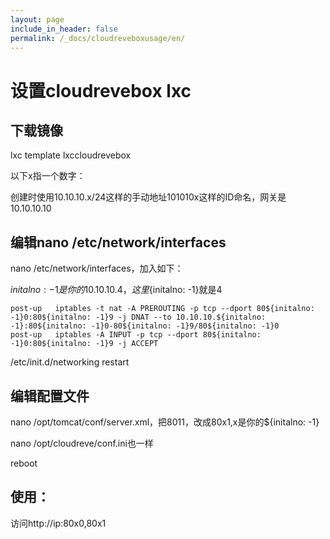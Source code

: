 ```yaml
---
layout: page
include_in_header: false
permalink: /_docs/cloudreveboxusage/en/
---
```



设置cloudrevebox lxc
=============

下载镜像
------

lxc template lxccloudrevebox

以下x指一个数字：

创建时使用10.10.10.x/24这样的手动地址101010x这样的ID命名，网关是10.10.10.10


编辑nano /etc/network/interfaces
------

nano /etc/network/interfaces，加入如下：

${initalno: -1}是你的10.10.10.4，这里${initalno: -1}就是4

```
post-up   iptables -t nat -A PREROUTING -p tcp --dport 80${initalno: -1}0:80${initalno: -1}9 -j DNAT --to 10.10.10.${initalno: -1}:80${initalno: -1}0-80${initalno: -1}9/80${initalno: -1}0
post-up   iptables -A INPUT -p tcp --dport 80${initalno: -1}0:80${initalno: -1}9 -j ACCEPT
```

/etc/init.d/networking restart

编辑配置文件
------

nano /opt/tomcat/conf/server.xml，把8011，改成80x1,x是你的${initalno: -1}

nano /opt/cloudreve/conf.ini也一样

reboot

使用：
-----

访问http://ip:80x0,80x1



